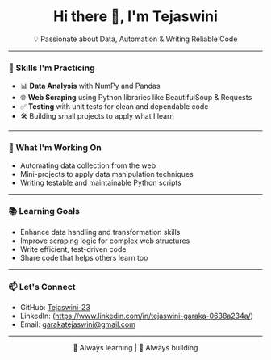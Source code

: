 <h1 align="center">Hi there 👋, I'm Tejaswini</h1>

<p align="center">
  💡 Passionate about Data, Automation & Writing Reliable Code  
</p>

---

### 🔧 Skills I'm Practicing

- 📊 **Data Analysis** with NumPy and Pandas  
- 🌐 **Web Scraping** using Python libraries like BeautifulSoup & Requests  
- ✅ **Testing** with unit tests for clean and dependable code  
- 🛠️ Building small projects to apply what I learn

---

### 🚀 What I'm Working On

- Automating data collection from the web  
- Mini-projects to apply data manipulation techniques  
- Writing testable and maintainable Python scripts  

---

### 📚 Learning Goals

- Enhance data handling and transformation skills  
- Improve scraping logic for complex web structures  
- Write efficient, test-driven code  
- Share code that helps others learn too  

---

### 📫 Let's Connect

- GitHub: [Tejaswini-23](https://github.com/Tejaswini-23) 
- LinkedIn: (https://www.linkedin.com/in/tejaswini-garaka-0638a234a/) 
- Email: garakatejaswini@gmail.com

---

<p align="center">
  🧠 Always learning | 🚀 Always building
</p>
